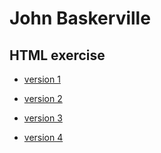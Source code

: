 # John Baskerville

## HTML exercise


- [version 1](https://RossNelsonn.github.io/baskerville/johnbaskerville1.html)

- [version 2](https://RossNelsonn.github.io/baskerville/baskerville2.html)

- [version 3](https://RossNelsonn.github.io/baskerville/baskerville3.html)

- [version 4](https://RossNelsonn.github.io/baskerville/baskerville4.html)
